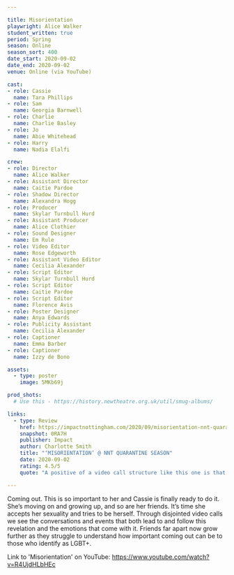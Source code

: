 ```yaml
---

title: Misorientation
playwright: Alice Walker
student_written: true
period: Spring
season: Online
season_sort: 400
date_start: 2020-09-02
date_end: 2020-09-02
venue: Online (via YouTube)

cast:
- role: Cassie
  name: Tara Phillips
- role: Sam
  name: Georgia Barnwell
- role: Charlie
  name: Charlie Basley
- role: Jo
  name: Abie Whitehead
- role: Harry
  name: Nadia Elalfi

crew:
- role: Director
  name: Alice Walker
- role: Assistant Director
  name: Caitie Pardoe
- role: Shadow Director
  name: Alexandra Hogg
- role: Producer
  name: Skylar Turnbull Hurd
- role: Assistant Producer
  name: Alice Clothier
- role: Sound Designer 
  name: Em Rule
- role: Video Editor
  name: Rose Edgeworth
- role: Assistant Video Editor
  name: Cecilia Alexander
- role: Script Editor 
  name: Skylar Turnbull Hurd
- role: Script Editor 
  name: Caitie Pardoe
- role: Script Editor 
  name: Florence Avis
- role: Poster Designer 
  name: Anya Edwards
- role: Publicity Assistant 
  name: Cecilia Alexander
- role: Captioner
  name: Emma Barber
- role: Captioner
  name: Izzy de Bono

assets:
  - type: poster
    image: 5MKb69j

prod_shots:
  # Use this - https://history.newtheatre.org.uk/util/smug-albums/

links:
  - type: Review
    href: https://impactnottingham.com/2020/09/misorientation-nnt-quarantine-season/
    snapshot: 0RA7H
    publisher: Impact
    author: Charlotte Smith
    title: "‘MISORIENTATION’ @ NNT QUARANTINE SEASON"
    date: 2020-09-02
    rating: 4.5/5
    quote: "A positive of a video call structure like this one is that you feel like you are in the zoom call with them all, and are then further drawn into the story. This prompts your own strong reactions to the conversations being had and I definitely wanted to speak up like I really was part of the call."

---
```


Coming out. This is so important to her and Cassie is finally ready to do it. She’s moving on and growing up, and so are her friends. It’s time she accepts her sexuality and tries to be herself. Through disjointed video calls we see the conversations and events that both lead to and follow this revelation and the emotions that come with it. Friends far apart now grow further as they struggle to understand how important coming out can be to those who identify as LGBT+. 

Link to 'Misorientation' on YouTube: https://www.youtube.com/watch?v=R4UjdHLbHEc

